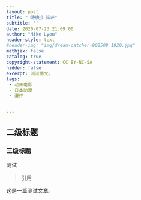 ```yaml
---
layout: post
title: "《胰脏》简评"
subtitle: ''
date: 2020-07-23 21:09:00
author: "Mike Lyou"
header-style: text
#header-img: "img/dream-catcher-902508_1920.jpg"
mathjax: false
catalog: true
copyright-statement: CC BY-NC-SA
hidden: false
excerpt: 测试博文。
tags:
 - 动画电影
 - 日本动漫
 - 漫评


---
```


<!-- more -->


## 二级标题

### 三级标题

测试

> 引用

这是一篇测试文章。
